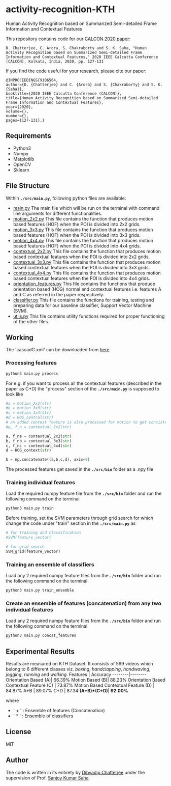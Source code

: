 activity-recognition-KTH
========================
Human Activity Recognition based on Summarized Semi-detailed Frame Information and Contextual Features

This repository contains code for our [CALCON 2020 paper](https://ieeexplore.ieee.org/document/9106564):
```
D. Chatterjee, C. Arora, S. Chakraborty and S. K. Saha, "Human Activity Recognition based on Summarized Semi-detailed Frame Information and Contextual Features," 2020 IEEE Calcutta Conference (CALCON), Kolkata, India, 2020, pp. 127-131
```

If you find the code useful for your research, please cite our paper:
```
@INPROCEEDINGS{9106564,  
author={D. {Chatterjee} and C. {Arora} and S. {Chakraborty} and S. K. {Saha}},  
booktitle={2020 IEEE Calcutta Conference (CALCON)},   
title={Human Activity Recognition based on Summarized Semi-detailed Frame Information and Contextual Features},   
year={2020},  
volume={},  
number={},  
pages={127-131},}
```

Requirements
------------
* Python3
* Numpy
* Matplotlib
* OpenCV
* Sklearn

File Structure
--------------
Within **`./src/main.py`**, following python files are available:
* [main.py](src/main.py) The main file which will be run on the terminal with command line arguments for different functionalities.
* [motion_2x2.py](src/motion_2x2.py) This file contains the function that produces motion based features (HOF) when the POI is divided into 2x2 grids.
* [motion_3x3.py](src/motion_3x3.py) This file contains the function that produces motion based features (HOF) when the POI is divided into 3x3 grids.
* [motion_4x4.py](src/motion_4x4.py) This file contains the function that produces motion based features (HOF) when the POI is divided into 4x4 grids.
* [contextual_2x2.py](src/contextual_2x2.py) This file contains the function that produces motion based contextual features when the POI is divided into 2x2 grids.
* [contextual_3x3.py](src/contextual_3x3.py) This file contains the function that produces motion based contextual features when the POI is divided into 3x3 grids.
* [contextual_4x4.py](src/contextual_4x4.py) This file contains the function that produces motion based contextual features when the POI is divided into 4x4 grids.
* [orientation_features.py](src/orientation_features.py) This file contains the functions that produce orientation based (HOG) normal and contextual features i.e. features A and C as referred in the paper respectively.
* [classifier.py](src/classifier.py) This file contains the functions for training, testing and preparing data for our baseline classifier, Support Vector Machine (SVM).
* [utils.py](src/utils.py) This file contains utility functions required for proper functioning of the other files.

Working
-------
The 'cascadG.xml' can be downloaded from [here](https://drive.google.com/open?id=11YV5oFM6aQ4xgvdZjBq_rstm-ICMC2hp).
### Processing features
```sh
python3 main.py process
```
For e.g. if you want to process all the contextual features (described in the paper as C+D) the "process" section of the **`./src/main.py`** is supposed to look like
```python
#a = motion_2x2(str)
#b = motion_3x3(str)
#c = motion_4x4(str)
#d = HOG_central(str)
# an added context feature is also processed for motion to get consistency between the valid videos processed
#e, f_n = contextual_2x2(str)

a, f_na = contextual_2x2(str)
b, f_nb = contextual_3x3(str)
c, f_nc = contextual_4x4(str)
d = HOG_context(str)

b = np.concatenate((a,b,c,d), axis=0)
```
The processed features get saved in the **`./src/bin`** folder as a .npy file.

### Training individual features
Load the required numpy feature file from the **`./src/bin`** folder and run the following command on the terminal
```sh
python3 main.py train
```

Before training, set the SVM parameters through grid search for which change the code under "train" section in the **`./src/main.py`** as
```python
# for training and classification
#SVM(feature_vector)

# for grid search
SVM_grid(feature_vector)
```

### Training an ensemble of classifiers
Load any 2 required numpy feature files from the **`./src/bin`** folder and run the following command on the terminal
```sh
python3 main.py train_ensemble
```

### Create an ensemble of features (concatenation) from any two individual features
Load any 2 required numpy feature files from the **`./src/bin`** folder and run the following command on the terminal
```sh
python3 main.py concat_features
```

Experimental Results
-------
Results are measured on KTH Dataset. It consists of 599 videos which belong to 6 different classes viz. *boxing*, *handclapping*, *handwaving*, *jogging*, *running* and *walking*.
Features | Accuracy
--------|--------
Orientation Based (A)| 66.39%
Motion Based (B)| 88.23%
Orientation Based Contextual Feature (C) | 73.87%
Motion Based Contextual Feature (D) | 84.87%
A+B | 89.07%
C+D | 87.34
<b>(A+B)*(C+D)</b>| **92.00%**

where 
* ' + ' : Ensemble of features (Concatenation)
* ' * ' : Ensemble of classifiers

License
-------
MIT

Author
-----
The code is written in its entirety by [Dibyadip Chatterjee](https://dibschat.github.io/) under the supervision of Prof. [Sanjoy Kumar Saha](https://scholar.google.co.in/citations?user=MVooqJUAAAAJ&hl=en).
